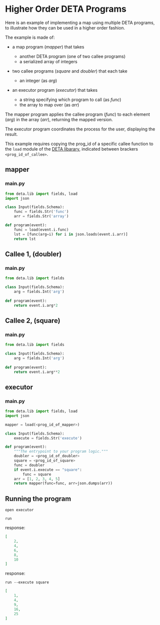 # Higher Order DETA Programs

Here is an example of implementing a map using multiple DETA programs, to illustrate how they can be used in a higher order fashion.

The example is made of:

* a map program (*mapper*) that takes 
    * another DETA program (one of two callee programs)
    * a serialized array of integers

* two callee programs (*square* and *doubler*) that each take
    * an integer (as *arg*)

* an executor program (*executor*) that takes
    * a string specifying which program to call (as *func*)
    * the array to map over (as *arr*)

The mapper program applies the callee program (*func*) to each element (*arg*) in the array (*arr*), returning the mapped version.

The executor program coordinates the process for the user, displaying the result.

This example requires copying the prog_id of a specific callee function to the `load` module of the [DETA libarary](../DETA_lib.md), indicated between brackers `<prog_id_of_callee>`.

## mapper
### main.py
```python
from deta.lib import fields, load
import json

class Input(fields.Schema):
    func = fields.Str('func')
    arr = fields.Str('array')

def program(event):
    func = load(event.i.func)
    lst = [func(arg=i) for i in json.loads(event.i.arr)]
    return lst
```

## Callee 1, (doubler)
### main.py
```python
from deta.lib import fields

class Input(fields.Schema):
    arg = fields.Int('arg')
    
def program(event):
    return event.i.arg*2
```

## Callee 2, (square)
### main.py
```python
from deta.lib import fields

class Input(fields.Schema):
    arg = fields.Int('arg')
    
def program(event):
    return event.i.arg**2
```

## executor
### main.py
```python
from deta.lib import fields, load
import json

mapper = load(<prog_id_of_mapper>)

class Input(fields.Schema):
    execute = fields.Str('execute')

def program(event):
    """The entrypoint to your program logic."""
    doubler = <prog_id_of_doubler>
    square = <prog_id_of_square>
    func = doubler
    if event.i.execute == "square":
        func = square
    arr = [1, 2, 3, 4, 5]
    return mapper(func=func, arr=json.dumps(arr))
```

## Running the program
```shell
open executor

run
```

response:
```json
[
    2,
    4,
    6,
    8,
    10
]
```

response:
```shell
run --execute square
```

```json
[
    1,
    4,
    9,
    16,
    25
]
```
